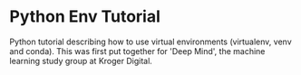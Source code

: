 # Python Env Tutorial
Python tutorial describing how to use virtual environments (virtualenv, venv and conda). This was first put together for 'Deep Mind', the machine learning study group at Kroger Digital.


